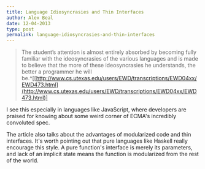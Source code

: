 ```yaml
---
title: Language Idiosyncrasies and Thin Interfaces
author: Alex Beal
date: 12-04-2013
type: post
permalink: language-idiosyncrasies-and-thin-interfaces
---
```


>The student’s attention is almost entirely absorbed by becoming fully familiar with the ideosyncrasies of the various languages and is made to believe that the more of these ideosyncrasies he understands, the better a programmer he will be.^[[http://www.cs.utexas.edu/users/EWD/transcriptions/EWD04xx/EWD473.html](http://www.cs.utexas.edu/users/EWD/transcriptions/EWD04xx/EWD473.html)]

I see this especially in languages like JavaScript, where developers are praised for knowing about some weird corner of ECMA's incredibly convoluted spec.

The article also talks about the advantages of modularized code and thin interfaces. It's worth pointing out that pure languages like Haskell really encourage this style. A pure function's interface is merely its parameters, and lack of an implicit state means the function is modularized from the rest of the world.
